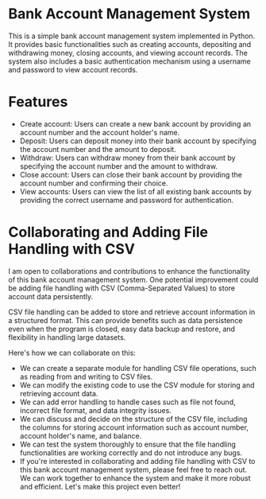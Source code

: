 # Bank Account Management System
This is a simple bank account management system implemented in Python. It provides basic functionalities such as creating accounts, depositing and withdrawing money, closing accounts, and viewing account records. The system also includes a basic authentication mechanism using a username and password to view account records.

# Features
- Create account: Users can create a new bank account by providing an account number and the account holder's name.
- Deposit: Users can deposit money into their bank account by specifying the account number and the amount to deposit.
- Withdraw: Users can withdraw money from their bank account by specifying the account number and the amount to withdraw.
- Close account: Users can close their bank account by providing the account number and confirming their choice.
- View accounts: Users can view the list of all existing bank accounts by providing the correct username and password for authentication.

# Collaborating and Adding File Handling with CSV
I am open to collaborations and contributions to enhance the functionality of this bank account management system. One potential improvement could be adding file handling with CSV (Comma-Separated Values) to store account data persistently.  

CSV file handling can be added to store and retrieve account information in a structured format. This can provide benefits such as data persistence even when the program is closed, easy data backup and restore, and flexibility in handling large datasets.  

Here's how we can collaborate on this:  

- We can create a separate module for handling CSV file operations, such as reading from and writing to CSV files.
- We can modify the existing code to use the CSV module for storing and retrieving account data.
- We can add error handling to handle cases such as file not found, incorrect file format, and data integrity issues.
- We can discuss and decide on the structure of the CSV file, including the columns for storing account information such as account number, account holder's name, and balance.
- We can test the system thoroughly to ensure that the file handling functionalities are working correctly and do not introduce any bugs.
- If you're interested in collaborating and adding file handling with CSV to this bank account management system, please feel free to reach out. We can work together to enhance the system and make it more robust and efficient. Let's make this project even better!
